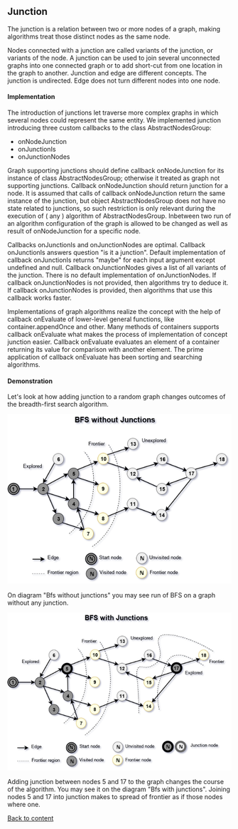 ## Junction

The junction is a relation between two or more nodes of a graph, making algorithms treat those distinct nodes as the same node.

Nodes connected with a junction are called variants of the junction, or variants of the node. A junction can be used to join several unconnected graphs into one connected graph or to add short-cut from one location in the graph to another. Junction and edge are different concepts. The junction is undirected. Edge does not turn different nodes into one node.

#### Implementation

The introduction of junctions let traverse more complex graphs in which several nodes could represent the same entity. We implemented junction introducing three custom callbacks to the class AbstractNodesGroup:

- onNodeJunction
- onJunctionIs
- onJunctionNodes

Graph supporting junctions should define callback onNodeJunction for its instance of class AbstractNodesGroup; otherwise it treated as graph not supporting junctions. Callback onNodeJunction should return junction for a node. It is assumed that calls of callback onNodeJunction return the same instance of the junction, but object AbstractNodesGroup does not have no state related to junctions, so such restriction is only relevant during the execution of ( any ) algorithm of AbstractNodesGroup. Inbetween two run of an algorithm configuration of the graph is allowed to be changed as well as result of onNodeJunction for a specific node.

Callbacks onJunctionIs and onJunctionNodes are optimal. Callback onJunctionIs answers question "is it a junction". Default implementation of callback onJunctionIs returns "maybe" for each input argument except undefined and null. Callback onJunctionNodes gives a list of all variants of the junction. There is no default implementation of onJunctionNodes. If callback onJunctionNodes is not provided, then algorithms try to deduce it. If callback onJunctionNodes is provided, then algorithms that use this callback works faster.

Implementations of graph algorithms realize the concept with the help of callback onEvaluate of lower-level general functions, like container.appendOnce and other. Many methods of containers supports callback onEvaluate what makes the process of implementation of concept junction easier.  Callback onEvaluate evaluates an element of a container returning its value for comparison with another element. The prime application of callback onEvaluate has been sorting and searching algorithms.

#### Demonstration

Let's look at how adding junction to a random graph changes outcomes of the breadth-first search algorithm.

![logo](../../images/junction/BfsWithoutJunctions.png)

On diagram "Bfs without junctions" you may see run of BFS on a graph without any junction.

![logo](../../images/junction/BfsWithJunctions.png)

Adding junction between nodes 5 and 17 to the graph changes the course of the algorithm. You may see it on the diagram "Bfs with junctions". Joining nodes 5 and 17 into junction makes to spread of frontier as if those nodes where one.

[Back to content](../README.md#Concepts)
